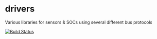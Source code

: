 # drivers
Various libraries for sensors & SOCs using several different bus protocols

[![Build Status](https://jenkins.mwaltman.com/buildStatus/icon?job=drivers/master)](https://jenkins.mwaltman.com/job/drivers/job/master/)